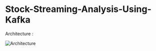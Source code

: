 # Stock-Streaming-Analysis-Using-Kafka

Architecture : 

![Architecture](https://github.com/Kousikdutta1/Stock-Streaming-Analysis-Using-Kafka/assets/106880838/da1627c2-590b-4b7b-8e64-380f461f86ce)
